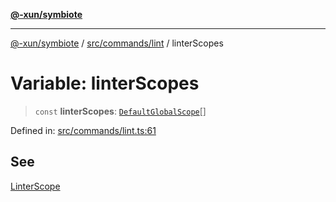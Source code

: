 [**@-xun/symbiote**](../../../../README.md)

***

[@-xun/symbiote](../../../../README.md) / [src/commands/lint](../README.md) / linterScopes

# Variable: linterScopes

> `const` **linterScopes**: [`DefaultGlobalScope`](../../../configure/enumerations/DefaultGlobalScope.md)[]

Defined in: [src/commands/lint.ts:61](https://github.com/Xunnamius/symbiote/blob/0437dc127bb0574f19f66370b2ed3a70bfedfd5d/src/commands/lint.ts#L61)

## See

[LinterScope](../../../configure/enumerations/DefaultGlobalScope.md)
